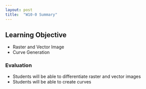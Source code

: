 ```yaml
---
layout: post
title:  "W10-0 Summary"
---
```


## Learning Objective
- Raster and Vector Image 
- Curve Generation 


### Evaluation 
- Students will be able to differentiate raster and vector images 
- Students will be able to create curves 
